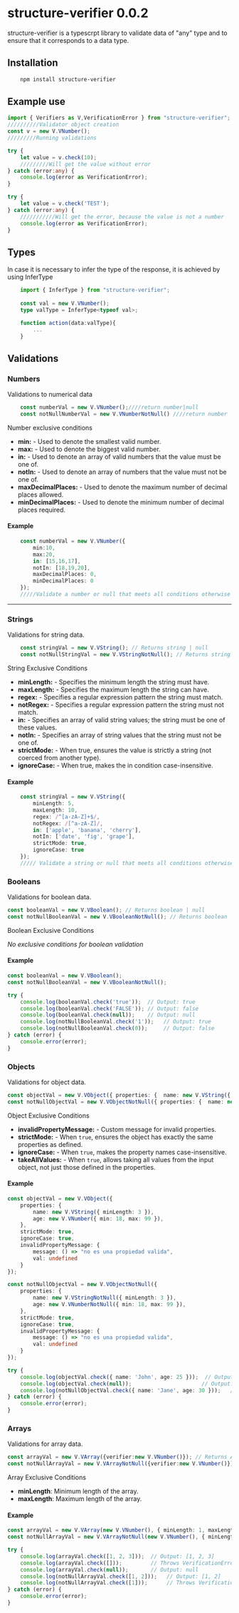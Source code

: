 # structure-verifier 0.0.2

structure-verifier is a typescrpt library to validate data of "any" type and to ensure that it corresponds to a data type.

## Installation

```bash
    npm install structure-verifier
```

## Example use

```typescript
import { Verifiers as V,VerificationError } from "structure-verifier";
//////////Validator object creation
const v = new V.VNumber();
/////////Running validations

try {
    let value = v.check(10);
    /////////Will get the value without error
} catch (error:any) {
    console.log(error as VerificationError);
}

try {
    let value = v.check('TEST');
} catch (error:any) {
    ///////////Will get the error, because the value is not a number
    console.log(error as VerificationError);
}
```
## Types
In case it is necessary to infer the type of the response, it is achieved by using InferType

```typescript
    import { InferType } from "structure-verifier";
    
    const val = new V.VNumber();
    type valType = InferType<typeof val>;

    function action(data:valType){
        ...
    }
```
## Validations

### Numbers
Validations to numerical data
```typescript
    const numberVal = new V.VNumber();////return number|null
    const notNullNumberVal = new V.VNumberNotNull() ////return number
```
Number exclusive conditions

- **min:** - Used to denote the smallest valid number.
- **max:** - Used to denote the biggest valid number.
- **in:** - Used to denote an array of valid numbers that the value must be one of. 
- **notIn:** - Used to denote an array of numbers that the value must not be one of.
- **maxDecimalPlaces:** - Used to denote the maximum number of decimal places allowed.
- **minDecimalPlaces:** - Used to denote the minimum number of decimal places required.

#### Example
```typescript
    const numberVal = new V.VNumber({
        min:10,
        max:20,
        in: [15,16,17],
        notIn: [18,19,20],
        maxDecimalPlaces: 0,
        minDecimalPlaces: 0
    });
    /////Validate a number or null that meets all conditions otherwise error (VerificationError)
```
***
### Strings 
Validations for string data.

```typescript
    const stringVal = new V.VString(); // Returns string | null
    const notNullStringVal = new V.VStringNotNull(); // Returns string
```
String Exclusive Conditions
- **minLength:** - Specifies the minimum length the string must have.
- **maxLength:** - Specifies the maximum length the string can have.
- **regex:** - Specifies a regular expression pattern the string must match.
- **notRegex:** - Specifies a regular expression pattern the string must not match.
- **in:** - Specifies an array of valid string values; the string must be one of these values.
- **notIn:** - Specifies an array of string values that the string must not be one of.
- **strictMode:** - When true, ensures the value is strictly a string (not coerced from another type).
- **ignoreCase:** - When true, makes the in condition case-insensitive.

#### Example
```typescript
    const stringVal = new V.VString({
        minLength: 5,
        maxLength: 10,
        regex: /^[a-zA-Z]+$/,
        notRegex: /[^a-zA-Z]/,
        in: ['apple', 'banana', 'cherry'],
        notIn: ['date', 'fig', 'grape'],
        strictMode: true,
        ignoreCase: true
    });
    ///// Validate a string or null that meets all conditions otherwise error (VerificationError)
```

### Booleans 
Validations for boolean data.

```typescript
const booleanVal = new V.VBoolean(); // Returns boolean | null
const notNullBooleanVal = new V.VBooleanNotNull(); // Returns boolean
```

Boolean Exclusive Conditions

*No exclusive conditions for boolean validation*

#### Example
```typescript
const booleanVal = new V.VBoolean();
const notNullBooleanVal = new V.VBooleanNotNull();

try {
    console.log(booleanVal.check('true'));  // Output: true
    console.log(booleanVal.check('FALSE')); // Output: false
    console.log(booleanVal.check(null));    // Output: null
    console.log(notNullBooleanVal.check('1'));   // Output: true
    console.log(notNullBooleanVal.check(0));     // Output: false
} catch (error) {
    console.error(error);
}
```

### Objects 
Validations for object data.

```typescript
const objectVal = new V.VObject({ properties: {  name: new V.VString({ minLength: 3 })/* properties with validations */ } }); // Returns object {name:""} | null
const notNullObjectVal = new V.VObjectNotNull({ properties: {  name: new V.VString({ minLength: 3 })/* properties with validations */ } }); // Returns object {name:""}
```

Object Exclusive Conditions

- **invalidPropertyMessage:** - Custom message for invalid properties.
- **strictMode:** - When `true`, ensures the object has exactly the same properties as defined.
- **ignoreCase:** - When `true`, makes the property names case-insensitive.
- **takeAllValues:** - When `true`, allows taking all values from the input object, not just those defined in the properties.

#### Example
```typescript
const objectVal = new V.VObject({
    properties: {
        name: new V.VString({ minLength: 3 }),
        age: new V.VNumber({ min: 18, max: 99 }),
    },
    strictMode: true,
    ignoreCase: true,
    invalidPropertyMessage: {
        message: () => "no es una propiedad valida",
        val: undefined
    }
});

const notNullObjectVal = new V.VObjectNotNull({
    properties: {
        name: new V.VStringNotNull({ minLength: 3 }),
        age: new V.VNumberNotNull({ min: 18, max: 99 }),
    },
    strictMode: true,
    ignoreCase: true,
    invalidPropertyMessage: {
        message: () => "no es una propiedad valida",
        val: undefined
    }
});

try {
    console.log(objectVal.check({ name: 'John', age: 25 }));  // Output: { name: 'John', age: 25 }
    console.log(objectVal.check(null));                      // Output: null
    console.log(notNullObjectVal.check({ name: 'Jane', age: 30 }));   // Output: { name: 'Jane', age: 30 }
} catch (error) {
    console.error(error);
}
```

### Arrays
Validations for array data.

```typescript
const arrayVal = new V.VArray({verifier:new V.VNumber()}); // Returns Array | null
const notNullArrayVal = new V.VArrayNotNull({verifier:new V.VNumber()}); // Returns Array
```

Array Exclusive Conditions

- **minLength**: Minimum length of the array.
- **maxLength**: Maximum length of the array.

#### Example
```typescript
const arrayVal = new V.VArray(new V.VNumber(), { minLength: 1, maxLength: 5 });
const notNullArrayVal = new V.VArrayNotNull(new V.VNumber(), { minLength: 2 });

try {
    console.log(arrayVal.check([1, 2, 3]));  // Output: [1, 2, 3]
    console.log(arrayVal.check([]));         // Throws VerificationError (array too short)
    console.log(arrayVal.check(null));       // Output: null
    console.log(notNullArrayVal.check([1, 2]));   // Output: [1, 2]
    console.log(notNullArrayVal.check([1]));      // Throws VerificationError (array too short)
} catch (error) {
    console.error(error);
}
```